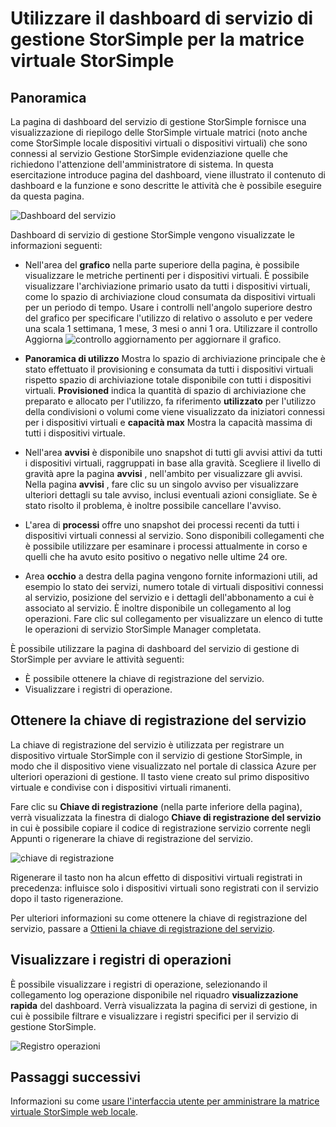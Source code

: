 <properties 
   pageTitle="Dashboard del servizio di gestione StorSimple - matrice virtuale | Microsoft Azure"
   description="Descrive il dashboard del servizio di gestione StorSimple e viene spiegato come utilizzare per monitorare l'integrità della matrice virtuale StorSimple."
   services="storsimple"
   documentationCenter=""
   authors="alkohli"
   manager="carmonm"
   editor="" />
<tags 
   ms.service="storsimple"
   ms.devlang="na"
   ms.topic="article"
   ms.tgt_pltfrm="na"
   ms.workload="na"
   ms.date="04/07/2016"
   ms.author="alkohli" />

# <a name="use-the-storsimple-manager-service-dashboard-for-the-storsimple-virtual-array"></a>Utilizzare il dashboard di servizio di gestione StorSimple per la matrice virtuale StorSimple

## <a name="overview"></a>Panoramica

La pagina di dashboard del servizio di gestione StorSimple fornisce una visualizzazione di riepilogo delle StorSimple virtuale matrici (noto anche come StorSimple locale dispositivi virtuali o dispositivi virtuali) che sono connessi al servizio Gestione StorSimple evidenziazione quelle che richiedono l'attenzione dell'amministratore di sistema. In questa esercitazione introduce pagina del dashboard, viene illustrato il contenuto di dashboard e la funzione e sono descritte le attività che è possibile eseguire da questa pagina.

![Dashboard del servizio](./media/storsimple-ova-service-dashboard/dashboard1.png)

Dashboard di servizio di gestione StorSimple vengono visualizzate le informazioni seguenti:

- Nell'area del **grafico** nella parte superiore della pagina, è possibile visualizzare le metriche pertinenti per i dispositivi virtuali. È possibile visualizzare l'archiviazione primario usato da tutti i dispositivi virtuali, come lo spazio di archiviazione cloud consumata da dispositivi virtuali per un periodo di tempo. Usare i controlli nell'angolo superiore destro del grafico per specificare l'utilizzo di relativo o assoluto e per vedere una scala 1 settimana, 1 mese, 3 mesi o anni 1 ora. Utilizzare il controllo Aggiorna ![controllo aggiornamento](./media/storsimple-ova-service-dashboard/refresh-control.png) per aggiornare il grafico.

- **Panoramica di utilizzo** Mostra lo spazio di archiviazione principale che è stato effettuato il provisioning e consumata da tutti i dispositivi virtuali rispetto spazio di archiviazione totale disponibile con tutti i dispositivi virtuali. **Provisioned** indica la quantità di spazio di archiviazione che preparato e allocato per l'utilizzo, fa riferimento **utilizzato** per l'utilizzo della condivisioni o volumi come viene visualizzato da iniziatori connessi per i dispositivi virtuali e **capacità max** Mostra la capacità massima di tutti i dispositivi virtuale.

- Nell'area **avvisi** è disponibile uno snapshot di tutti gli avvisi attivi da tutti i dispositivi virtuali, raggruppati in base alla gravità. Scegliere il livello di gravità apre la pagina **avvisi** , nell'ambito per visualizzare gli avvisi. Nella pagina **avvisi** , fare clic su un singolo avviso per visualizzare ulteriori dettagli su tale avviso, inclusi eventuali azioni consigliate. Se è stato risolto il problema, è inoltre possibile cancellare l'avviso.

- L'area di **processi** offre uno snapshot dei processi recenti da tutti i dispositivi virtuali connessi al servizio. Sono disponibili collegamenti che è possibile utilizzare per esaminare i processi attualmente in corso e quelli che ha avuto esito positivo o negativo nelle ultime 24 ore. 

- Area **occhio** a destra della pagina vengono fornite informazioni utili, ad esempio lo stato dei servizi, numero totale di virtuali dispositivi connessi al servizio, posizione del servizio e i dettagli dell'abbonamento a cui è associato al servizio. È inoltre disponibile un collegamento al log operazioni. Fare clic sul collegamento per visualizzare un elenco di tutte le operazioni di servizio StorSimple Manager completata. 

È possibile utilizzare la pagina di dashboard del servizio di gestione di StorSimple per avviare le attività seguenti:

- È possibile ottenere la chiave di registrazione del servizio.
- Visualizzare i registri di operazione.

## <a name="get-the-service-registration-key"></a>Ottenere la chiave di registrazione del servizio

La chiave di registrazione del servizio è utilizzata per registrare un dispositivo virtuale StorSimple con il servizio di gestione StorSimple, in modo che il dispositivo viene visualizzato nel portale di classica Azure per ulteriori operazioni di gestione. Il tasto viene creato sul primo dispositivo virtuale e condivise con i dispositivi virtuali rimanenti. 

Fare clic su **Chiave di registrazione** (nella parte inferiore della pagina), verrà visualizzata la finestra di dialogo **Chiave di registrazione del servizio** in cui è possibile copiare il codice di registrazione servizio corrente negli Appunti o rigenerare la chiave di registrazione del servizio.

![chiave di registrazione](./media/storsimple-ova-service-dashboard/service-dashboard3.png)

Rigenerare il tasto non ha alcun effetto di dispositivi virtuali registrati in precedenza: influisce solo i dispositivi virtuali sono registrati con il servizio dopo il tasto rigenerazione.

Per ulteriori informazioni su come ottenere la chiave di registrazione del servizio, passare a [Ottieni la chiave di registrazione del servizio](storsimple-ova-manage-service.md#get-the-service-registration-key).

## <a name="view-the-operations-logs"></a>Visualizzare i registri di operazioni

È possibile visualizzare i registri di operazione, selezionando il collegamento log operazione disponibile nel riquadro **visualizzazione rapida** del dashboard. Verrà visualizzata la pagina di servizi di gestione, in cui è possibile filtrare e visualizzare i registri specifici per il servizio di gestione StorSimple.

![Registro operazioni](./media/storsimple-ova-service-dashboard/ops-log.png)

## <a name="next-steps"></a>Passaggi successivi

Informazioni su come [usare l'interfaccia utente per amministrare la matrice virtuale StorSimple web locale](storsimple-ova-web-ui-admin.md).